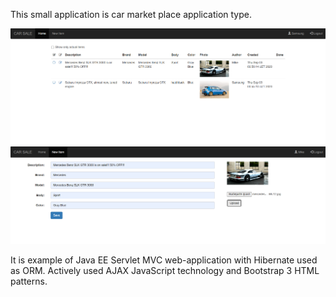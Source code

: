 This small application is car market place application type.

![ScreenShot](img/carsale_list.png)  
![ScreenShot](img/carsale_edit.png)

It is example of Java EE Servlet MVC web-application with Hibernate used as ORM.
Actively used AJAX JavaScript technology and Bootstrap 3 HTML patterns.  
